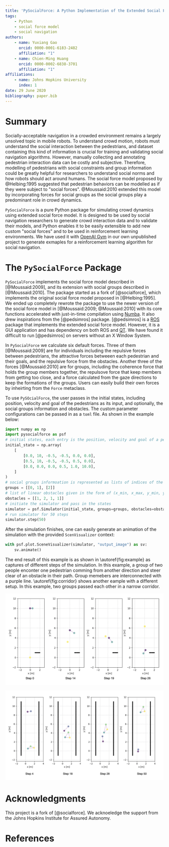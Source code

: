 ```yaml
---
title: 'PySocialForce: A Python Implementation of the Extended Social Force Model for Pedestrian Dynamics'
tags:
    - Python
    - social force model
    - social navigation
authors:
    - name: Yuxiang Gao
      orcid: 0000-0001-6183-2482
      affiliation: "1"
    - name: Chien-Ming Huang
      orcid: 0000-0002-6838-3701
      affiliation: "1"
affiliations:
    - name: Johns Hopkins University
      index: 1
date: 29 June 2020
bibliography: paper.bib
---
```


# Summary

Socially-acceptable navigation in a crowded environment remains a largely unsolved topic in mobile robots. To understand crowd motion, robots must understand the social interaction between the pedestrians, and dataset containing this kind of information is crucial for training and validating social navigation algorithms. However, manually collecting and annotating pedestrian interaction data can be costly and subjective. Therefore, modelling of pedestrians with social constraints and group information could be greatly helpful for researchers to understand social norms and how robots should act around humans. The social force model proposed by @Helbing:1995 suggested that pedestrian behaviors can be modelled as if they were subject to "social forces". @Moussaid:2010 extended this model by incorporating forces for social groups as the social groups play a predominant role in crowd dynamics.

`PySocialForce` is a pure Python package for simulating crowd dynamics using extended social force model. It is designed to be used by social navigation researchers to generate crowd interaction data and to validate their models, and Python enables it to be easily extensible to add new custom "social forces" and to be used in reinforcement learning environments. We have used it with [OpenAI Gym](https://gym.openai.com/) in our own unpublished project to generate exmaples for a reinforcement learning algorithm for social navigation.

# The `PySocialForce` Package
`PySocialForce` implements the social force model described in [@Moussaid:2009], and its extension with social groups described in [@Moussaid:2010]. The package started as a fork of [@socialforce], which implements the original social force model proposed in [@Helbing:1995]. We ended up completely rewrote the package to use the newer version of the social force model in [@Moussaid:2009; @Moussaid:2010] with its core functions accelerated with just-in-time compilation using [Numba](https://numba.pydata.org/). It also drew inspirations from the [@pedsimros] package. [@pedsimros] is a [ROS](https://www.ros.org/) package that implements the extended social force model. However, it is a GUI application and has dependency on both ROS and [QT](https://www.qt.io/). We have found it difficult to run [@pedsimros] on servers without an X Window System.

In `PySocialForce`  we calculate six default forces. Three of them [@Moussaid:2009] are for individuals including the repulsive forces between pedestrians, the attractive forces betweeen each pedestrian and their goals, and the repulsive force from the obstacles. Another three of the forces [@Moussaid:2010] are for groups, including the coherence force that holds the group members together, the repulsove force that keep members from getting too close, and a force calculated from the gaze directions to keep the formations of the groups. Users can easily build their own forces by inheirting from the `Force` metaclass.

To use `PySOcialForce`, the user passes in the initial states, including position, velocity and goal of the pedestrians as its input, and optionally, the social groups information and obstacles. The custom parameter configurations can be passed in as a `toml` file. As shown in the example below:

```Python
import numpy as np
import pysocialforce as psf
# initial states, each entry is the position, velocity and goal of a pedestrian in the form of (px, py, vx, vy, gx, gy)
initial_state = np.array(
    [
        [0.0, 10, -0.5, -0.5, 0.0, 0.0],
        [0.5, 10, -0.5, -0.5, 0.5, 0.0],
        [0.0, 0.0, 0.0, 0.5, 1.0, 10.0],
    ]
)
# social groups informoation is represented as lists of indices of the state array
groups = [[0, 1], [2]]
# list of linear obstacles given in the form of (x_min, x_max, y_min, y_max)
obstacles = [[1, 2, 1, 1]]
# initiate the simulator and pass in the states
simulator = psf.Simulator(initial_state, groups=groups, obstacles=obstacles, config_file="my_config.toml")
# run simulator for 50 steps
simulator.step(50)
```

After the simulation finishes, one can easily generate an animation of the simulation with the provided `ScenVisualizer` context:

```Python
with psf.plot.SceneVisualizer(simulator, "output_image") as sv:
    sv.animate()
```

The end result of this example is as shown in \autoref{fig:example} as captures of different steps of the simulation. In this example, a group of two people enconter one pedestrian comming from another direction and steer clear of an obstacle in their path. Group memebers are interconnected with a purple line. \autoref{fig:corridor} shows another eample with a different setup. In this example, two groups passed each other in a narrow corridor.

![Example simulation.\label{fig:example}](figures/example.png)

![Two groups passing each other in a narrow corridor.\label{fig:corridor}](figures/corridor.png)

# Acknowledgments
This project is a fork of [@socialforce]. We acknoeledge the support from the Johns Hopkins Institute for Assured Autonomy.

# References
